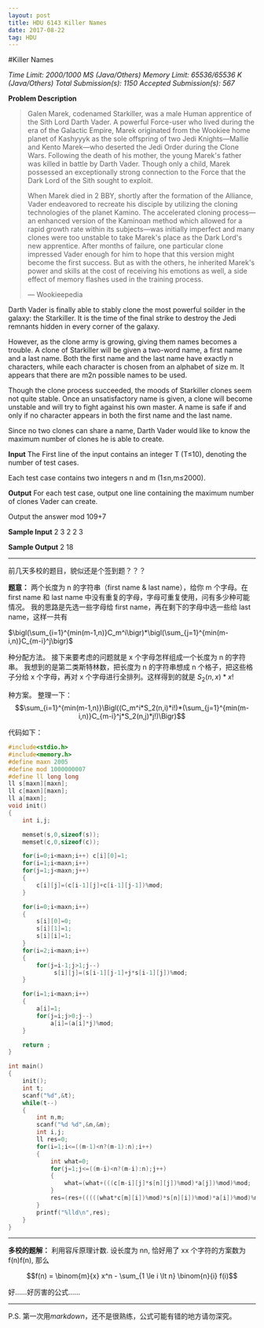 ```yaml
---
layout: post
title: HDU 6143 Killer Names
date: 2017-08-22 
tag: HDU
---
```


#Killer Names

*Time Limit: 2000/1000 MS (Java/Others)    Memory Limit: 65536/65536 K (Java/Others)*
*Total Submission(s): 1150    Accepted Submission(s): 567*


**Problem Description**
> Galen Marek, codenamed Starkiller, was a male Human apprentice of the Sith Lord Darth Vader. A powerful Force-user who lived during the era of the Galactic Empire, Marek originated from the Wookiee home planet of Kashyyyk as the sole offspring of two Jedi Knights—Mallie and Kento Marek—who deserted the Jedi Order during the Clone Wars. Following the death of his mother, the young Marek's father was killed in battle by Darth Vader. Though only a child, Marek possessed an exceptionally strong connection to the Force that the Dark Lord of the Sith sought to exploit.
>
> When Marek died in 2 BBY, shortly after the formation of the Alliance, Vader endeavored to recreate his disciple by utilizing the cloning technologies of the planet Kamino. The accelerated cloning process—an enhanced version of the Kaminoan method which allowed for a rapid growth rate within its subjects—was initially imperfect and many clones were too unstable to take Marek's place as the Dark Lord's new apprentice. After months of failure, one particular clone impressed Vader enough for him to hope that this version might become the first success. But as with the others, he inherited Marek's power and skills at the cost of receiving his emotions as well, a side effect of memory flashes used in the training process.
>
> — Wookieepedia

Darth Vader is finally able to stably clone the most powerful soilder in the galaxy: the Starkiller. It is the time of the final strike to destroy the Jedi remnants hidden in every corner of the galaxy.

However, as the clone army is growing, giving them names becomes a trouble. A clone of Starkiller will be given a two-word name, a first name and a last name. Both the first name and the last name have exactly n characters, while each character is chosen from an alphabet of size m. It appears that there are m2n possible names to be used.

Though the clone process succeeded, the moods of Starkiller clones seem not quite stable. Once an unsatisfactory name is given, a clone will become unstable and will try to fight against his own master. A name is safe if and only if no character appears in both the first name and the last name.

Since no two clones can share a name, Darth Vader would like to know the maximum number of clones he is able to create.
 

**Input**
The First line of the input contains an integer T (T≤10), denoting the number of test cases. 

Each test case contains two integers n and m (1≤n,m≤2000).
 

**Output**
For each test case, output one line containing the maximum number of clones Vader can create.

Output the answer  mod 109+7
 

**Sample Input**
2
3 2
2 3
 

**Sample Output**
2 
18
 
----------

前几天多校的题目，貌似还是个签到题？？？

**题意：**
两个长度为 n 的字符串（first name & last name），给你 m 个字母。在 first name 和 last name 中没有重复的字母，字母可重复使用，问有多少种可能情况。
我的思路是先选一些字母给 first name，再在剩下的字母中选一些给 last name，这样一共有

$\bigl(\sum_{i=1}^{min(m-1,n)}C_m^i\bigr)*\bigl(\sum_{j=1}^{min(m-i,n)}C_{m-i}^j\bigr)$ 

种分配方法。
接下来要考虑的问题就是 x 个字母怎样组成一个长度为 n 的字符串。
我想到的是第二类斯特林数，把长度为 n 的字符串想成 n 个格子，把这些格子分给 x 个字母，再对 x 个字母进行全排列。这样得到的就是 $S_2(n,x)*x!$ 

种方案。
整理一下：
$$\sum_{i=1}^{min(m-1,n)}\Bigl((C_m^i*S_2(n,i)*i!)*(\sum_{j=1}^{min(m-i,n)}C_{m-i}^j*S_2(n,j)*j!)\Bigr)$$


代码如下：
```c++
#include<stdio.h>
#include<memory.h>
#define maxn 2005
#define mod 1000000007
#define ll long long
ll s[maxn][maxn];
ll c[maxn][maxn];
ll a[maxn];
void init()
{
    int i,j;

    memset(s,0,sizeof(s));
    memset(c,0,sizeof(c));

    for(i=0;i<maxn;i++) c[i][0]=1;
    for(i=1;i<maxn;i++)
    for(j=1;j<maxn;j++)
    {
        c[i][j]=(c[i-1][j]+c[i-1][j-1])%mod;
    }

    for(i=0;i<maxn;i++)
    {
        s[i][0]=0;
        s[i][1]=1;
        s[i][i]=1;
    }
    for(i=2;i<maxn;i++)
    {
        for(j=i-1;j>1;j--)
             s[i][j]=(s[i-1][j-1]+j*s[i-1][j])%mod;
    }

    for(i=1;i<maxn;i++)
    {
        a[i]=1;
        for(j=i;j>0;j--)
            a[i]=(a[i]*j)%mod;
    }

    return ;
}

int main()
{
    init();
    int t;
    scanf("%d",&t);
    while(t--)
    {
        int n,m;
        scanf("%d %d",&n,&m);
        int i,j;
        ll res=0;
        for(i=1;i<=((m-1)<n?(m-1):n);i++)
        {
            int what=0;
            for(j=1;j<=((m-i)<n?(m-i):n);j++)
            {
                what=(what+(((c[m-i][j]*s[n][j])%mod)*a[j])%mod)%mod;
            }
            res=(res+(((((what*c[m][i])%mod)*s[n][i])%mod)*a[i])%mod)%mod;
        }
        printf("%lld\n",res);
    }
}
```
----------

**多校的题解：**
利用容斥原理计数. 设长度为 nn, 恰好用了 xx 个字符的方案数为 f(n)f(n), 那么

$$f(n) = \binom{m}{x} x^n - \sum_{1 \le i \lt n} \binom{n}{i} f(i)$$

好……好厉害的公式……

----------

P.S.
第一次用*markdown*，还不是很熟练，公式可能有错的地方请勿深究。
